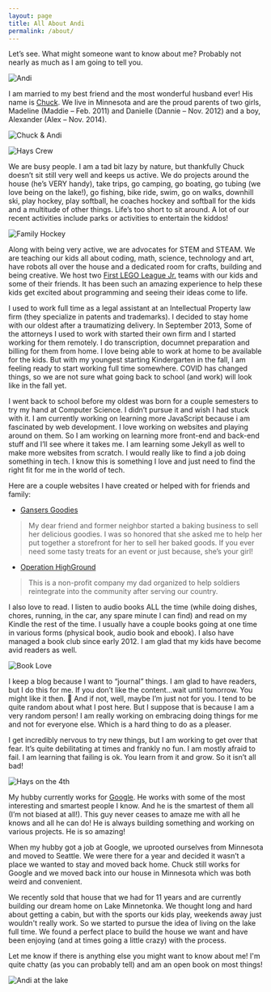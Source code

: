 ```yaml
---
layout: page
title: All About Andi
permalink: /about/
---
```

Let’s see. What might someone want to know about me? Probably not nearly as much as I am going to tell you.

![Andi](/images/Selfie2.jpg)

I am married to my best friend and the most wonderful husband ever! His name is [Chuck](http://madebychuck.com). We live in Minnesota and are the proud parents of two girls, Madeline (Maddie – Feb. 2011) and Danielle (Dannie – Nov. 2012) and a boy, Alexander (Alex – Nov. 2014).

![Chuck & Andi](/images/CandA.jpg)

![Hays Crew](/images/HaysCrew.jpg)

We are busy people. I am a tad bit lazy by nature, but thankfully Chuck doesn’t sit still very well and keeps us active. We do projects around the house (he’s VERY handy), take trips, go camping, go boating, go tubing (we love being on the lake!), go fishing, bike ride, swim, go on walks, downhill ski, play hockey, play softball, he coaches hockey and softball for the kids and a multitude of other things. Life’s too short to sit around. A lot of our recent activities include parks or activities to entertain the kiddos!

![Family Hockey](/images/FamilyHockey.JPG)

Along with being very active, we are advocates for STEM and STEAM. We are teaching our kids all about coding, math, science, technology and art, have robots all over the house and a dedicated room for crafts, building and being creative. We host two [First LEGO League Jr.](https://www.firstinspires.org/robotics/fll) teams with our kids and some of their friends. It has been such an amazing experience to help these kids get excited about programming and seeing their ideas come to life.

I used to work full time as a legal assistant at an Intellectual Property law firm (they specialize in patents and trademarks). I decided to stay home with our oldest after a traumatizing delivery. In September 2013, Some of the attorneys I used to work with started their own firm and I started working for them remotely. I do transcription, documnet preparation and billing for them from home. I love being able to work at home to be available for the kids. But with my youngest starting Kindergarten in the fall, I am feeling ready to start working full time somewhere. COVID has changed things, so we are not sure what going back to school (and work) will look like in the fall yet.

I went back to school before my oldest was born for a couple semesters to try my hand at Computer Science. I didn’t pursue it and wish I had stuck with it. I am currently working on learning more JavaScript because i am fascinated by web development.  I love working on websites and playing around on them. So I am working on learning more front-end and back-end stuff and I’ll see where it takes me. I am learning some Jekyll as well to make more websites from scratch. I would really like to find a job doing something in tech. I know this is something I love and just need to find the right fit for me in the world of tech.

Here are a couple websites I have created or helped with for friends and family:
- [Gansers Goodies](http://gansersgoodies.com/) 
> My dear friend and former neighbor started a baking business to sell her delicious goodies. I was so honored that she asked me to help her put together a storefront for her to sell her baked goods. If you ever need some tasty treats for an event or just because, she’s your girl!
- [Operation HighGround](http://operationhighground.org/)
> This is a non-profit company my dad organized to help soldiers reintegrate into the community after serving our country.

I also love to read. I listen to audio books ALL the time (while doing dishes, chores, running, in the car, any spare minute I can find) and read on my Kindle the rest of the time. I usually have a couple books going at one time in various forms (physical book, audio book and ebook). I also have managed a book club since early 2012. I am glad that my kids have become avid readers as well.

![Book Love](/images/booklove.jpg)

I keep a blog because I want to “journal” things. I am glad to have readers, but I do this for me. If you don’t like the content...wait until tomorrow. You might like it then. 🙂 And if not, well, maybe I’m just not for you. I tend to be quite random about what I post here. But I suppose that is because I am a very random person! I am really working on embracing doing things for me and not for everyone else. Which is a hard thing to do as a pleaser.

I get incredibly nervous to try new things, but I am working to get over that fear. It’s quite debilitating at times and frankly no fun. I am mostly afraid to fail. I am learning that failing is ok. You learn from it and grow. So it isn’t all bad!

![Hays on the 4th](/images/Hays4th.JPG)

My hubby currently works for [Google](http://google.com). He works with some of the most interesting and smartest people I know. And he is the smartest of them all (I’m not biased at all!). This guy never ceases to amaze me with all he knows and all he can do! He is always building something and working on various projects. He is so amazing! 

When my hubby got a job at Google, we uprooted ourselves from Minnesota and moved to Seattle.  We were there for a year and decided it wasn’t a place we wanted to stay and moved back home. Chuck still works for Google and we moved back into our house in Minnesota which was both weird and convenient. 

We recently sold that house that we had for 11 years and are currently building our dream home on Lake Minnetonka. We thought long and hard about getting a cabin, but with the sports our kids play, weekends away just wouldn't really work. So we started to pursue the idea of living on the lake full time. We found a perfect place to build the house we want and have been enjoying (and at times going a little crazy) with the process. 

Let me know if there is anything else you might want to know about me! I'm quite chatty (as you can probably tell) and am an open book on most things!

![Andi at the lake](/images/AndiLake.jpg)